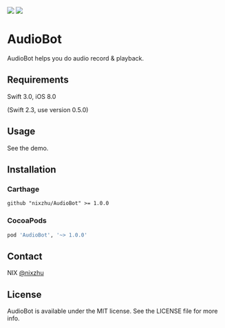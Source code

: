 <p>
<a href="http://cocoadocs.org/docsets/AudioBot"><img src="https://img.shields.io/cocoapods/v/AudioBot.svg?style=flat"></a>
<a href="https://github.com/Carthage/Carthage/"><img src="https://img.shields.io/badge/Carthage-compatible-4BC51D.svg?style=flat"></a>
</p>

# AudioBot

AudioBot helps you do audio record & playback.

## Requirements

Swift 3.0, iOS 8.0

(Swift 2.3, use version 0.5.0)

## Usage

See the demo.

## Installation

### Carthage

```ogdl
github "nixzhu/AudioBot" >= 1.0.0
```

### CocoaPods

```ruby
pod 'AudioBot', '~> 1.0.0'
```

## Contact

NIX [@nixzhu](https://twitter.com/nixzhu)

## License

AudioBot is available under the MIT license. See the LICENSE file for more info.
